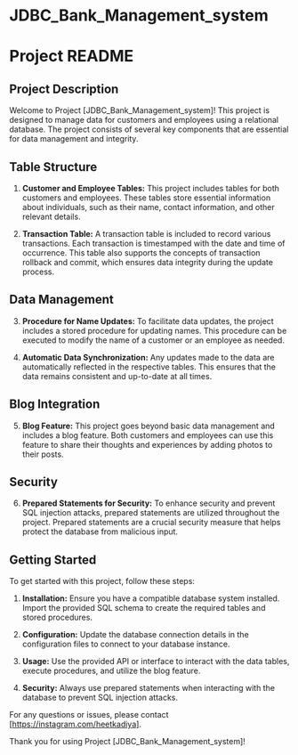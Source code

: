 # JDBC_Bank_Management_system
# Project README

## Project Description

Welcome to Project [JDBC_Bank_Management_system]! This project is designed to manage data for customers and employees using a relational database. The project consists of several key components that are essential for data management and integrity.

## Table Structure

1. **Customer and Employee Tables:** This project includes tables for both customers and employees. These tables store essential information about individuals, such as their name, contact information, and other relevant details.

2. **Transaction Table:** A transaction table is included to record various transactions. Each transaction is timestamped with the date and time of occurrence. This table also supports the concepts of transaction rollback and commit, which ensures data integrity during the update process.

## Data Management

3. **Procedure for Name Updates:** To facilitate data updates, the project includes a stored procedure for updating names. This procedure can be executed to modify the name of a customer or an employee as needed.

4. **Automatic Data Synchronization:** Any updates made to the data are automatically reflected in the respective tables. This ensures that the data remains consistent and up-to-date at all times.

## Blog Integration

5. **Blog Feature:** This project goes beyond basic data management and includes a blog feature. Both customers and employees can use this feature to share their thoughts and experiences by adding photos to their posts.

## Security

6. **Prepared Statements for Security:** To enhance security and prevent SQL injection attacks, prepared statements are utilized throughout the project. Prepared statements are a crucial security measure that helps protect the database from malicious input.

## Getting Started

To get started with this project, follow these steps:

1. **Installation:** Ensure you have a compatible database system installed. Import the provided SQL schema to create the required tables and stored procedures.

2. **Configuration:** Update the database connection details in the configuration files to connect to your database instance.

3. **Usage:** Use the provided API or interface to interact with the data tables, execute procedures, and utilize the blog feature.

4. **Security:** Always use prepared statements when interacting with the database to prevent SQL injection attacks.

For any questions or issues, please contact [https://instagram.com/heetkadiya].

Thank you for using Project [JDBC_Bank_Management_system]!
